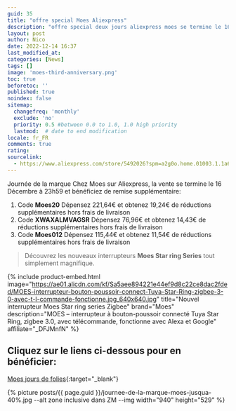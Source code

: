 ```yaml
---
guid: 35
title: "offre special Moes Aliexpress"
description: "offre special deux jours aliexpress moes se termine le 16 décembre 2022 à 23:59"
layout: post
author: Nico
date: 2022-12-14 16:37
last_modified_at: 
categories: [News]
tags: []
image: 'moes-third-anniversary.png'
toc: true
beforetoc: ''
published: true
noindex: false
sitemap:
  changefreq: 'monthly'
  exclude: 'no'
  priority: 0.5 #between 0.0 to 1.0, 1.0 high priority
  lastmod:  # date to end modification
locale: fr_FR
comments: true
rating:  
sourcelink:
  - https://www.aliexpress.com/store/5492026?spm=a2g0o.home.01003.1.1a6a7065pbuX37
---
```


Journée de la marque Chez Moes sur Aliexpress, la vente se termine le 16 Décembre à 23h59 et bénéficiez de remise supplémentaire:


1. Code **Moes20** Dépensez 221,64€ et obtenez 19,24€ de réductions supplémentaires hors frais de livraison
2. Code **XWAXALMVAGSR** Dépensez 76,96€ et obtenez 14,43€ de réductions supplémentaires hors frais de livraison
3. Code **Moes012** Dépensez 115,44€ et obtenez 11,54€ de réductions supplémentaires hors frais de livraison

> Découvrez les nouveaux interrupteurs **Moes Star ring Series** tout simplement magnifique.

{% include product-embed.html image="https://ae01.alicdn.com/kf/Sa5aee894221e44ef9d8c22ce8dac2fded/MOES-interrupteur-bouton-poussoir-connect-Tuya-Star-Ring-zigbee-3-0-avec-t-l-commande-fonctionne.jpg_640x640.jpg" title="Nouvel interrupteur Moes Star ring series Zigbee" brand="Moes" description="MOES – interrupteur à bouton-poussoir connecté Tuya Star Ring, zigbee 3.0, avec télécommande, fonctionne avec Alexa et Google" affiliate="_DFJMnfN" %}

## Cliquez sur le liens ci-dessous pour en bénéficier:

[Moes jours de folies](https://www.aliexpress.com/store/5492026?spm=a2g0o.home.01003.1.1a6a7065pbuX37){:target="_blank"}

{% picture posts/{{ page.guid }}/journee-de-la-marque-moes-jusqua-40%.jpg --alt zone inclusive dans ZM --img width="940" height="529" %}



